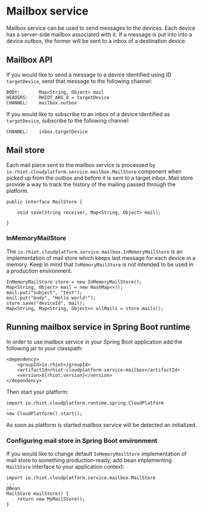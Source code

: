 # Mailbox service

Mailbox service can be used to send messages to the devices. Each device has a server-side mailbox associated with it.
If a message is put into into a device outbox, the former will be sent to a inbox of a destination device.

## Mailbox API

If you would like to send a message to a device identified using ID `targetDevice`, send that message to the following
channel:

    BODY:       Map<String, Object> mail
    HEADERS:    RHIOT_ARG_0 = targetDevice
    CHANNEL:    mailbox.outbox

If you would like to subscribe to an inbox of a device identified as `targetDevice`, subscribe to the following channel:

    CHANNEL:    inbox.targetDevice

## Mail store

Each mail piece sent to the mailbox service is processed by `io.rhiot.cloudplatform.service.mailbox.MailStore` component when picked up from the outbox and
before it is sent to a target inbox. Mail store provide a way to track the history of the mailing passed through the
platform.

    public interface MailStore {

        void save(String receiver, Map<String, Object> mail);

    }

### InMemoryMailStore

The `io.rhiot.cloudplatform.service.mailbox.InMemoryMailStore` is an implementation of mail store which keeps last
message for each device in a memory. Keep in mind that `InMemoryMailStore` is not intended to be used in a production
environment.

    InMemoryMailStore store = new InMemoryMailStore();
    Map<String, Object> mail = new HashMap<>();
    mail.put("subject", "test");
    mail.put("body", "Hello world!");
    store.save("deviceId", mail);
    Map<String, Map<String, Object>> allMails = store.mails();

## Running mailbox service in Spring Boot runtime

In order to use mailbox service in your Spring Boot application add the following jar to your classpath:

	<dependency>
		<groupId>io.rhiot</groupId>
		<artifactId>rhiot-cloudplatform-service-mailbox</artifactId>
		<version>${rhiot.version}</version>
	</dependency>

Then start your platform:

    import io.rhiot.cloudplatform.runtime.spring.CloudPlatform
    ...
    new CloudPlatform().start();

As soon as platform is started mailbox service will be detected an initialized.

### Configuring mail store in Spring Boot environment

If you would like to change default `InMemoryMailStore` implementation of mail store to something production-ready,
add bean implementing `MailStore` interface to your application context:

    import io.rhiot.cloudplatform.service.mailbox.MailStore
    ...
    @Bean
    MailStore mailStore() {
        return new MyMailStore();
    }
